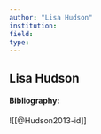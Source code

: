 ```yaml
---
author: "Lisa Hudson"
institution:
field:
type:
---
```


## Lisa Hudson
#### Bibliography:

![[@Hudson2013-id]]